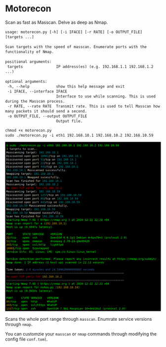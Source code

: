 # Motorecon
Scan as fast as Masscan. Delve as deep as Nmap.
 ```
 usage: motorecon.py [-h] [-i IFACE] [-r RATE] [-o OUTPUT_FILE] [targets ...]

Scan targets with the speed of masscan. Enumerate ports with the functionality of Nmap.

positional arguments:
  targets               IP address(es) (e.g. 192.168.1.1 192.168.1.2 ...)

optional arguments:
  -h, --help            show this help message and exit
  -i IFACE, --interface IFACE
                        Interface to use while scanning. This is used during the Masscan process.
  -r RATE, --rate RATE  Transmit rate. This is used to tell Masscan how many packets it should send a second.
  -o OUTPUT_FILE, --output OUTPUT_FILE
                        Output file.
 ```
```
chmod +x motorecon.py
sudo ./motorecon.py -i eth1 192.168.10.1 192.168.10.2 192.168.10.59
```
![Alt text](screenshot.png?raw=true "Motorecon")

Scans the whole port range through `masscan`. Enumrate service versions through `nmap`.


You can customzie your `masscan` or `nmap` commands through modifying the config file `conf.toml`.
